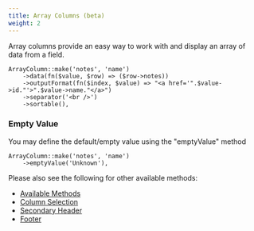 ```yaml
---
title: Array Columns (beta)
weight: 2
---
```


Array columns provide an easy way to work with and display an array of data from a field.

```
ArrayColumn::make('notes', 'name')
    ->data(fn($value, $row) => ($row->notes))
    ->outputFormat(fn($index, $value) => "<a href='".$value->id."'>".$value->name."</a>")
    ->separator('<br />')
    ->sortable(),
```

### Empty Value
You may define the default/empty value using the "emptyValue" method

```
ArrayColumn::make('notes', 'name')
    ->emptyValue('Unknown'),
```

Please also see the following for other available methods:
<ul>
    <li>
        <a href="https://rappasoft.com/docs/laravel-livewire-tables/v3/columns/available-methods">Available Methods</a>
    </li>
    <li>
        <a href="https://rappasoft.com/docs/laravel-livewire-tables/v3/columns/column-selection">Column Selection</a>
    </li>
    <li>
        <a href="https://rappasoft.com/docs/laravel-livewire-tables/v3/columns/secondary-header">Secondary Header</a>
    </li>
    <li>
        <a href="https://rappasoft.com/docs/laravel-livewire-tables/v3/columns/footer">Footer</a>
    </li>
</ul>